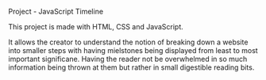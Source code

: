 Project - JavaScript Timeline

This project is made with HTML, CSS and JavaScript.

It allows the creator to understand the notion of breaking down a website into smaller steps with having mielstones being displayed from least to most important significane. Having the reader not be overwhelmed in so much information being thrown at them but rather in small digestible reading bits.
